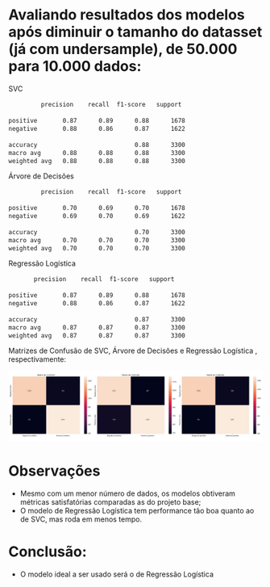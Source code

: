 # Avaliando resultados dos modelos após diminuir o tamanho do datasset (já com undersample), de 50.000 para 10.000 dados:

SVC

             precision    recall  f1-score   support

    positive       0.87      0.89      0.88      1678
    negative       0.88      0.86      0.87      1622

    accuracy                           0.88      3300
    macro avg      0.88      0.88      0.88      3300
    weighted avg   0.88      0.88      0.88      3300
   



Árvore de Decisões

             precision    recall  f1-score   support

    positive       0.70      0.69      0.70      1678
    negative       0.69      0.70      0.69      1622

    accuracy                           0.70      3300
    macro avg      0.70      0.70      0.70      3300
    weighted avg   0.70      0.70      0.70      3300
    
   



Regressão Logística

           precision    recall  f1-score   support

    positive       0.87      0.89      0.88      1678
    negative       0.88      0.86      0.87      1622

    accuracy                           0.87      3300
    macro avg      0.87      0.87      0.87      3300
    weighted avg   0.87      0.87      0.87      3300
   



Matrizes de Confusão de SVC, Árvore de Decisões e Regressão Logística , respectivamente:

<img src="../Comparação de Modelos/Matriz_Conf_2.jpg" width="1400">


# Observações
- Mesmo com um menor número de dados, os modelos obtiveram métricas satisfatórias comparadas as do projeto base;
- O modelo de Regressão Logística tem performance tão boa quanto ao de SVC, mas roda em menos tempo.

# Conclusão:
- O modelo ideal a ser usado será o de Regressão Logística
